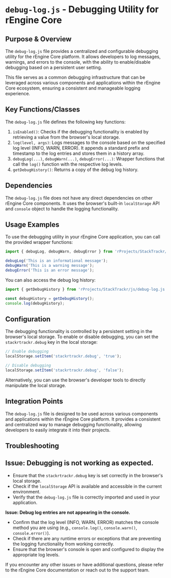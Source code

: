 # `debug-log.js` - Debugging Utility for rEngine Core

## Purpose & Overview

The `debug-log.js` file provides a centralized and configurable debugging utility for the rEngine Core platform. It allows developers to log messages, warnings, and errors to the console, with the ability to enable/disable debugging based on a persistent user setting.

This file serves as a common debugging infrastructure that can be leveraged across various components and applications within the rEngine Core ecosystem, ensuring a consistent and manageable logging experience.

## Key Functions/Classes

The `debug-log.js` file defines the following key functions:

1. `isEnabled()`: Checks if the debugging functionality is enabled by retrieving a value from the browser's local storage.
2. `log(level, args)`: Logs messages to the console based on the specified log level (INFO, WARN, ERROR). It appends a standard prefix and timestamp to the log entries and stores them in a history array.
3. `debugLog(...)`, `debugWarn(...)`, `debugError(...)`: Wrapper functions that call the `log()` function with the respective log levels.
4. `getDebugHistory()`: Returns a copy of the debug log history.

## Dependencies

The `debug-log.js` file does not have any direct dependencies on other rEngine Core components. It uses the browser's built-in `localStorage` API and `console` object to handle the logging functionality.

## Usage Examples

To use the debugging utility in your rEngine Core application, you can call the provided wrapper functions:

```javascript
import { debugLog, debugWarn, debugError } from 'rProjects/StackTrackr/js/debug-log.js';

debugLog('This is an informational message');
debugWarn('This is a warning message');
debugError('This is an error message');
```

You can also access the debug log history:

```javascript
import { getDebugHistory } from 'rProjects/StackTrackr/js/debug-log.js';

const debugHistory = getDebugHistory();
console.log(debugHistory);
```

## Configuration

The debugging functionality is controlled by a persistent setting in the browser's local storage. To enable or disable debugging, you can set the `stackrtrackr.debug` key in the local storage:

```javascript
// Enable debugging
localStorage.setItem('stackrtrackr.debug', 'true');

// Disable debugging
localStorage.setItem('stackrtrackr.debug', 'false');
```

Alternatively, you can use the browser's developer tools to directly manipulate the local storage.

## Integration Points

The `debug-log.js` file is designed to be used across various components and applications within the rEngine Core platform. It provides a consistent and centralized way to manage debugging functionality, allowing developers to easily integrate it into their projects.

## Troubleshooting

## Issue: Debugging is not working as expected.

- Ensure that the `stackrtrackr.debug` key is set correctly in the browser's local storage.
- Check if the `localStorage` API is available and accessible in the current environment.
- Verify that the `debug-log.js` file is correctly imported and used in your application.

**Issue: Debug log entries are not appearing in the console.**

- Confirm that the log level (INFO, WARN, ERROR) matches the console method you are using (e.g., `console.log()`, `console.warn()`, `console.error()`).
- Check if there are any runtime errors or exceptions that are preventing the logging functionality from working correctly.
- Ensure that the browser's console is open and configured to display the appropriate log levels.

If you encounter any other issues or have additional questions, please refer to the rEngine Core documentation or reach out to the support team.
